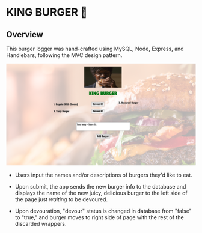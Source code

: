 # KING BURGER 🍔

## Overview

This burger logger was hand-crafted using MySQL, Node, Express, and Handlebars, following the MVC design pattern.

![Image](public/assets/img/king-burger.png)

- Users input the names and/or descriptions of burgers they'd like to eat.

- Upon submit, the app sends the new burger info to the database and displays the name of the new juicy, delicious burger to the left side of the page just _waiting_ to be devoured.

- Upon devouration, "devour" status is changed in database from "false" to "true," and burger moves to right side of page with the rest of the discarded wrappers.
